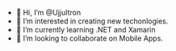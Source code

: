 - 👋 Hi, I’m @UjjuItron
- 👀 I’m interested in creating new techonlogies.
- 🌱 I’m currently learning .NET and Xamarin
- 💞️ I’m looking to collaborate on Mobile Apps.

<!---
UjjuItron/UjjuItron is a ✨ special ✨ repository because its `README.md` (this file) appears on your GitHub profile.
You can click the Preview link to take a look at your changes.
--->
